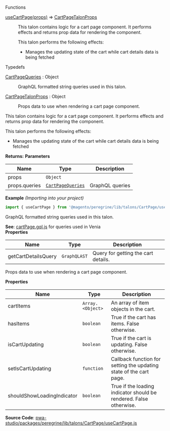 
Functions

<dl>
<dt><a href="#useCartPage">useCartPage(props)</a> ⇒ <inlineCode><a href="#CartPageTalonProps">CartPageTalonProps</a></inlineCode></dt>
<dd>

This talon contains logic for a cart page component.
It performs effects and returns prop data for rendering the component.

This talon performs the following effects:

- Manages the updating state of the cart while cart details data is being fetched

</dd>
</dl>

Typedefs

<dl>
<dt><a href="#CartPageQueries">CartPageQueries</a> : <inlineCode>Object</inlineCode></dt>
<dd>

GraphQL formatted string queries used in this talon.

</dd>
<dt><a href="#CartPageTalonProps">CartPageTalonProps</a> : <inlineCode>Object</inlineCode></dt>
<dd>

Props data to use when rendering a cart page component.

</dd>
</dl>

This talon contains logic for a cart page component.
It performs effects and returns prop data for rendering the component.

This talon performs the following effects:

- Manages the updating state of the cart while cart details data is being fetched

**Returns:**
**Parameters**

| Name | Type | Description |
| --- | --- | --- |
| props | `Object` |  |
| props.queries | [`CartPageQueries`](#CartPageQueries) | GraphQL queries |

**Example** *(Importing into your project)*  

```js
import { useCartPage } from '@magento/peregrine/lib/talons/CartPage/useCartPage';
```

GraphQL formatted string queries used in this talon.

**See**: [cartPage.gql.js](https://github.com/magento/pwa-studio/blob/develop/packages/venia-ui/lib/components/CartPage/cartPage.gql.js)
for queries used in Venia  
**Properties**

| Name | Type | Description |
| --- | --- | --- |
| getCartDetailsQuery | `GraphQLAST` | Query for getting the cart details. |

Props data to use when rendering a cart page component.

**Properties**

| Name | Type | Description |
| --- | --- | --- |
| cartItems | `Array.<Object>` | An array of item objects in the cart. |
| hasItems | `boolean` | True if the cart has items. False otherwise. |
| isCartUpdating | `boolean` | True if the cart is updating. False otherwise. |
| setIsCartUpdating | `function` | Callback function for setting the updating state of the cart page. |
| shouldShowLoadingIndicator | `boolean` | True if the loading indicator should be rendered. False otherwise. |

**Source Code**: [pwa-studio/packages/peregrine/lib/talons/CartPage/useCartPage.js](https://github.com/magento/pwa-studio/blob/develop/packages/peregrine/lib/talons/CartPage/useCartPage.js)
